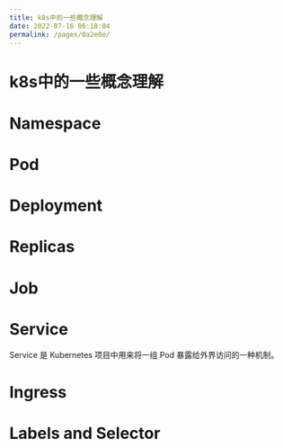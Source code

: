 ```yaml
---
title: k8s中的一些概念理解
date: 2022-07-16 06:18:04
permalink: /pages/0a2e0e/
---
```

# k8s中的一些概念理解

# Namespace

# Pod

# Deployment

# Replicas

# Job

# Service

Service 是 Kubernetes 项目中用来将一组 Pod 暴露给外界访问的一种机制。

# Ingress

# Labels and Selector

